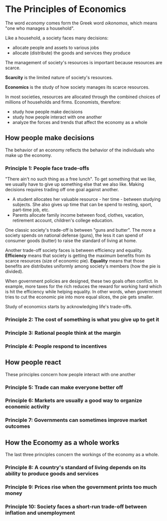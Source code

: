 # The Principles of Economics

The word *economy* comes form the Greek word *oikonomos*, which means "one who manages a household".

Like a household, a society faces many decisions:

- allocate people and assets to various jobs
- allocate (distribute) the goods and services they produce

The management of society's resources is important because resources are scarce.

**Scarcity** is the limited nature of society's resources.

**Economics** is the study of how society manages its scarce resources.

In most societies, resources are allocated through the combined choices of millions of households and firms. Economists, therefore:

- study how people make decisions
- study how people interact with one another
- analyze the forces and trends that affect the economy as a whole 

## How people make decisions

The behavior of an economy reflects the behavior of the individuals who make up the economy. 

### Principle 1: People face trade-offs

"There ain't no such thing as a free lunch". To get something that we like, we usually have to give up something else that we also like. Making decisions requires trading off one goal against another.

- A student allocates her valuable resource - her time - between studying subjects. She also gives up time that can be spend to resting, sport, part-time job, etc.
- Parents allocate family income between food, clothes, vacation, retirement account, children's college education.

One classic society's trade-off is between "guns and butter". The more a society spends on national defense (guns), the less it can spend of consumer goods (butter) to raise the standard of living at home.

Another trade-off society faces is between efficiency and equality. **Efficiency** means that society is getting the maximum benefits from its scarce resources (size of economic pie). **Equality** means that those benefits are distributes uniformly among society's members (how the pie is divided).

When government policies are designed, these two goals often conflict. In example, more taxes for the rich reduces the reward for working hard which is hit the efficiency while helping equality. In other words, when government tries to cut the economic pie into more equal slices, the pie gets smaller.

Study of economics starts by acknowledging life's trade-offs.

### Principle 2: The cost of something is what you give up to get it

### Principle 3: Rational people think at the margin

### Principle 4: People respond to incentives

## How people react

These principles concern how people interact with one another

### Principle 5: Trade can make everyone better off

### Principle 6: Markets are usually a good way to organize economic activity

### Principle 7: Governments can sometimes improve market outcomes

## How the Economy as a whole works

The last three principles concern the workings of the economy as a whole.

### Principle 8: A country's standard of living depends on its ability to produce goods and services

### Principle 9: Prices rise when the government prints too much money

### Principle 10: Society faces a short-run trade-off between inflation and unemployment

